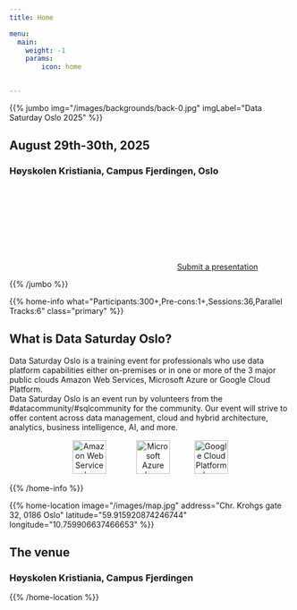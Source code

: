 ```yaml
---
title: Home

menu:
  main:
    weight: -1
    params:
        icon: home


---
```

{{% jumbo img="/images/backgrounds/back-0.jpg" imgLabel="Data Saturday Oslo 2025" %}}

## August 29th-30th, 2025
### Høyskolen Kristiania, Campus Fjerdingen, Oslo
<!--
<a class="btn primary btn-lg" style="margin-top: 1em;" href="https://drive.google.com/file/d/1td_9Cr1b2JZvv0bCpOCJNDsEWgVgEp2Y/view?usp=sharing" target="_blank">Become a sponsor</a>
 -->

<a class="btn primary btn-lg" href="https://sessionize.com/data-saturday-oslo-2025/" target="_blank">
    <svg class="icon icon-cfp"><use xlink:href="#cfp"></use></svg>Submit a presentation
</a>


{{% /jumbo %}}



{{% home-info what="Participants:300+,Pre-cons:1+,Sessions:36,Parallel Tracks:6" class="primary" %}}
## What is Data Saturday Oslo?

Data Saturday Oslo is a training event for professionals who use data platform capabilities either on-premises or in one or more of the 3 major public clouds Amazon Web Services, Microsoft Azure or Google Cloud Platform.  
Data Saturday Oslo is an event run by volunteers from the #datacommunity/#sqlcommunity for the community. Our event will strive to offer content across data management, cloud and hybrid architecture, analytics, business intelligence, AI, and more.
<p style="text-align:center; margin-top: 15px;">
  <img src="/images/logos/AWS_Logo.png" height="60" alt="Amazon Web Services logo" style="margin-left: 15px; margin-right: 25px;">
  <img src="/images/logos/azure_new_logo.png" height="60" alt="Microsoft Azure logo" style="margin-left: 25px; margin-right: 25px;">
  <img src="/images/logos/gcp_logo_cloud.png" height="60" alt="Google Cloud Platform logo" style="margin-left: 15px; margin-right: 15px;">
</p>
{{% /home-info %}}




<!-- ... 



{{% home-speakers %}}
## Featured Speakers


{{< button-link label="Submit a presentation"
                url="https://conference-hall.io/public/event/HJRThubF4uYPkb7jSUxi"
                icon="cfp" >}}
 
<!-- ... 
{{< button-link label="See all speakers"
                url="./speakers"
                icon="right" >}}
-->
<!--
{{% /home-speakers %}}
-->

<!-- ... 

{{% home-subscribe  class="primary" %}}

## Get notified about the important conference updates

{{% /home-subscribe %}}
-->
<!-- ... -->

<!--
{{% home-tickets %}}
# Tickets

<a class="btn primary" href="https://www.billetweb.fr/devfest-toulouse-2019" target="_blank"><svg class="icon icon-cfp"><use xlink:href="#ticket"></use></svg>Ticketing</a>

<ul>
<li>{{< ticket name="Blind Birds"
           starts="2019-03-25"
           ends="2019-04-25"
           price="40 €"
           info="50 first places"
           soldOut="true"
           url="https://www.billetweb.fr/devfest-toulouse-2019" >}}</li>
<li>{{< ticket name="Early Birds"
           starts="2019-04-25"
           ends="2019-06-22"
           price="60 €"
           info="80 first places"
           soldOut="true"
           url="https://www.billetweb.fr/devfest-toulouse-2019" >}}</li>
<li>{{< ticket name="Normal"
           starts="2019-06-22"
           ends="2019-10-03"
           price="80 €"
           info="300 last places"
           soldOut="true"
           url="https://www.billetweb.fr/devfest-toulouse-2019" >}}</li>
</ul>

\* Your ticket gives you access to all conferences, coffee breaks, and lunch. Accommodation is NOT included in this price.

{{% /home-tickets %}}
-->

<!-- ... -->

{{% home-location
    image="/images/map.jpg"
    address="Chr. Krohgs gate 32, 0186 Oslo"
    latitude="59.915920874246744"
    longitude="10.759906637466653" %}}
 
## The venue

### Høyskolen Kristiania, Campus Fjerdingen


{{% /home-location %}}

<!-- ... 

{{% album images="/images/album/2018/_25A9313.jpg,/images/album/2018/_25A9386.jpg,/images/album/2018/_25A9671.jpg,/images/album/2018/_25A9334.jpg,/images/album/2018/_25A9282.jpg,/images/album/2018/_25A9612.jpg,/images/album/2018/_25A9452.jpg,/images/album/2018/_25A9628.jpg" %}}

### Some pictures of the **DevFest Toulouse 2018** with the 👾 _retro-gaming_ theme.
-->
<!-- ... 
<a class="btn primary" target="_blank" rel="noopener" href="https://photos.app.goo.gl/nJYFVReFUk9mnXbv9">
    See all photos
    {{% icon "right" %}}
</a>
{{% /album  %}}
--> 

<!-- ... 

{{% partners categories="platinium,gold,startup,soutien,communautes" %}}
## Partners
{{% /partners %}}
--> 